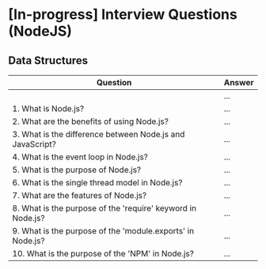 # [In-progress] Interview Questions (NodeJS)

## Data Structures

| Question | Answer |
| -------- | ------ |
|  | ... |
| 1. What is Node.js? | ... |
| 2. What are the benefits of using Node.js? | ... |
| 3. What is the difference between Node.js and JavaScript? | ... |
| 4. What is the event loop in Node.js? | ... |
| 5. What is the purpose of Node.js? | ... |
| 6. What is the single thread model in Node.js? | ... |
| 7. What are the features of Node.js? | ... |
| 8. What is the purpose of the 'require' keyword in Node.js? | ... |
| 9. What is the purpose of the 'module.exports' in Node.js? | ... |
| 10. What is the purpose of the 'NPM' in Node.js? | ... |
